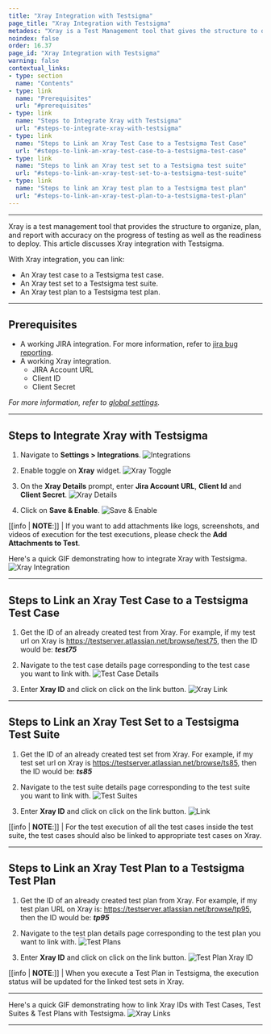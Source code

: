 ```yaml
---
title: "Xray Integration with Testsigma"
page_title: "Xray Integration with Testsigma"
metadesc: "Xray is a Test Management tool that gives the structure to organize, plan, and report the progress of testing. Learn how to integrate Xray with Testsigma"
noindex: false
order: 16.37
page_id: "Xray Integration with Testsigma"
warning: false
contextual_links:
- type: section
  name: "Contents"
- type: link
  name: "Prerequisites"
  url: "#prerequisites"
- type: link
  name: "Steps to Integrate Xray with Testsigma"
  url: "#steps-to-integrate-xray-with-testsigma"
- type: link
  name: "Steps to Link an Xray Test Case to a Testsigma Test Case"
  url: "#steps-to-link-an-xray-test-case-to-a-testsigma-test-case"
- type: link
  name: "Steps to link an Xray test set to a Testsigma test suite"
  url: "#steps-to-link-an-xray-test-set-to-a-testsigma-test-suite"
- type: link
  name: "Steps to link an Xray test plan to a Testsigma test plan"
  url: "#steps-to-link-an-xray-test-plan-to-a-testsigma-test-plan"
---
```


---

Xray is a test management tool that provides the structure to organize, plan, and report with accuracy on the progress of testing as well as the readiness to deploy. This article discusses Xray integration with Testsigma.

With Xray integration, you can link:
- An Xray test case to a Testsigma test case.
- An Xray test set to a Testsigma test suite.
- An Xray test plan to a Testsigma test plan.

---
 
## **Prerequisites**
- A working JIRA integration. For more information, refer to [jira bug reporting](https://testsigma.com/docs/integrations/bug-reporting/jira/).
- A working Xray integration. 
    - JIRA Account URL
    - Client ID
    - Client Secret 

*For more information, refer to [global settings](https://docs.getxray.app/display/XRAYCLOUD/Global+Settings%3A+API+Keys).*

---
 
## **Steps to Integrate Xray with Testsigma** 
1. Navigate to **Settings > Integrations**.
![Integrations](https://s3.amazonaws.com/static-docs.testsigma.com/new_images/projects/applications/ytintegrations.png)

2. Enable toggle on **Xray** widget.
![Xray Toggle](https://s3.amazonaws.com/static-docs.testsigma.com/new_images/projects/applications/xraytoggle.png)

3. On the **Xray Details** prompt, enter **Jira Account URL**, **Client Id** and **Client Secret**.
![Xray Details](https://s3.amazonaws.com/static-docs.testsigma.com/new_images/projects/applications/xraydetails.png)

4. Click on **Save & Enable**.
![Save & Enable](https://s3.amazonaws.com/static-docs.testsigma.com/new_images/projects/applications/detailsxray.png)

[[info | **NOTE**:]]
| If you want to add attachments like logs, screenshots, and videos of execution for the test executions, please check the **Add Attachments to Test**.

Here's a quick GIF demonstrating how to integrate Xray with Testsigma. 
![Xray Integration](https://s3.amazonaws.com/static-docs.testsigma.com/new_images/projects/applications/xrayint.gif)

---

## **Steps to Link an Xray Test Case to a Testsigma Test Case**
1. Get the ID of an already created test from Xray. For example, if my test url on Xray is https://testserver.atlassian.net/browse/test75, then the ID would be: ***test75***

2. Navigate to the test case details page corresponding to the test case you want to link with.
![Test Case Details](https://s3.amazonaws.com/static-docs.testsigma.com/new_images/projects/applications/xraytcsbox.png)

3. Enter **Xray ID** and click on click on the link button. 
![Xray Link](https://s3.amazonaws.com/static-docs.testsigma.com/new_images/projects/applications/xrayidlink.png)

---

## **Steps to Link an Xray Test Set to a Testsigma Test Suite**
1. Get the ID of an already created test set from Xray. For example, if my test set url on Xray is https://testserver.atlassian.net/browse/ts85, then the ID would be: ***ts85***

2. Navigate to the test suite details page corresponding to the test suite you want to link with.
![Test Suites](https://s3.amazonaws.com/static-docs.testsigma.com/new_images/projects/applications/testsuitenav.png)

3. Enter **Xray ID** and click on click on the link button. 
![Link](https://s3.amazonaws.com/static-docs.testsigma.com/new_images/projects/applications/tslink.png)

[[info | **NOTE**:]]
| For the test execution of all the test cases inside the test suite, the test cases should also be linked to appropriate test cases on Xray.

---

## **Steps to Link an Xray Test Plan to a Testsigma Test Plan**
1. Get the ID of an already created test plan from Xray. For example, if my test plan URL on Xray is: https://testserver.atlassian.net/browse/tp95, then the ID would be: ***tp95***

2. Navigate to the test plan details page corresponding to the test plan you want to link with.
![Test Plans](https://s3.amazonaws.com/static-docs.testsigma.com/new_images/projects/applications/tpnav.png)

3. Enter **Xray ID** and click on click on the link button.
![Test Plan Xray ID](https://s3.amazonaws.com/static-docs.testsigma.com/new_images/projects/applications/tplink.png)

[[info | **NOTE**:]]
| When you execute a Test Plan in Testsigma, the execution status will be updated for the linked test sets in Xray. 

---

Here's a quick GIF demonstrating how to link Xray IDs with Test Cases, Test Suites & Test Plans with Testsigma.
![Xray Links](https://s3.amazonaws.com/static-docs.testsigma.com/new_images/projects/applications/tcstsstpsxray.gif)

---